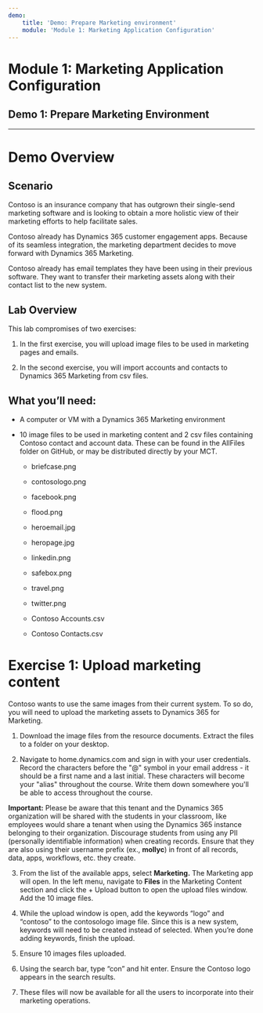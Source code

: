 ```yaml
---
demo:
    title: 'Demo: Prepare Marketing environment'
    module: 'Module 1: Marketing Application Configuration'
---
```



# Module 1: Marketing Application Configuration
## Demo 1: Prepare Marketing Environment 
----

Demo Overview
============

Scenario
--------

Contoso is an insurance company that has outgrown their single-send marketing
software and is looking to obtain a more holistic view of their marketing
efforts to help facilitate sales.

Contoso already has Dynamics 365 customer engagement apps. Because of its
seamless integration, the marketing department decides to move forward with
Dynamics 365 Marketing.

Contoso already has email templates they have been using in their previous
software. They want to transfer their marketing assets along with their contact
list to the new system.

Lab Overview
------------

This lab compromises of two exercises:

1.  In the first exercise, you will upload image files to be used in marketing
    pages and emails.

2.  In the second exercise, you will import accounts and contacts to Dynamics
    365 Marketing from csv files.

 What you’ll need:
------------------

-   A computer or VM with a Dynamics 365 Marketing environment

-   10 image files to be used in marketing content and 2 csv files containing
    Contoso contact and account data. These can be found in the AllFiles folder on GitHub, or may be distributed directly by your MCT.

    -   briefcase.png

    -   contosologo.png

    -   facebook.png

    -   flood.png

    -   heroemail.jpg

    -   heropage.jpg

    -   linkedin.png

    -   safebox.png

    -   travel.png

    -   twitter.png

    -   Contoso Accounts.csv

    -   Contoso Contacts.csv

Exercise 1: Upload marketing content 
=====================================

Contoso wants to use the same images from their current system. To so do, you
will need to upload the marketing assets to Dynamics 365 for Marketing.

1.  Download the image files from the resource documents. Extract the files to a
    folder on your desktop.

2.  Navigate to home.dynamics.com and sign in with your user credentials. Record the characters before the "@" symbol in your email address - it should be a first name and a last initial. These characters will become your "alias" throughout the course. Write them down somewhere you'll be able to access throughout the course.

**Important:** Please be aware that this tenant and the Dynamics 365 organization will be shared with the students in your classroom, like employees would share a tenant when using the Dynamics 365 instance belonging to their organization. Discourage students from using any PII (personally identifiable information) when creating records. Ensure that they are also using their username prefix (ex., **mollyc**) in front of all records, data, apps, workflows, etc. they create.

3.  From the list of the available apps, select **Marketing.** The Marketing app will open. In the left menu, navigate to **Files** in the Marketing Content section and click the + Upload
    button to open the upload files window. Add the 10 image files.

4.  While the upload window is open, add the keywords “logo” and “contoso” to
    the contosologo image file. Since this is a new system, keywords will need
    to be created instead of selected. When you’re done adding keywords, finish
    the upload.

5.  Ensure 10 images files uploaded.

6.  Using the search bar, type “con” and hit enter. Ensure the Contoso logo
    appears in the search results.

7. These files will now be available for all the users to incorporate into their marketing operations.
